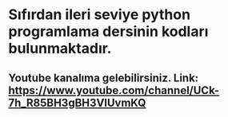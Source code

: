 # Sıfırdan ileri seviye python programlama dersinin kodları bulunmaktadır.                                                                          
## Youtube kanalıma gelebilirsiniz. Link: https://www.youtube.com/channel/UCk-7h_R85BH3gBH3VlUvmKQ
